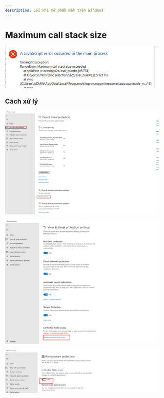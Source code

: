 ```yaml
---
description: Lỗi khi mở phần mềm trên Windows
---
```


# Maximum call stack size

![Lỗi như thế này](<../../../.gitbook/assets/image (220).png>)

## Cách xử lý

![Mở Windows Security](<../../../.gitbook/assets/image (217).png>)

![Chọn mục này](<../../../.gitbook/assets/image (218).png>)

![Tắt mục này](<../../../.gitbook/assets/image (219).png>)
